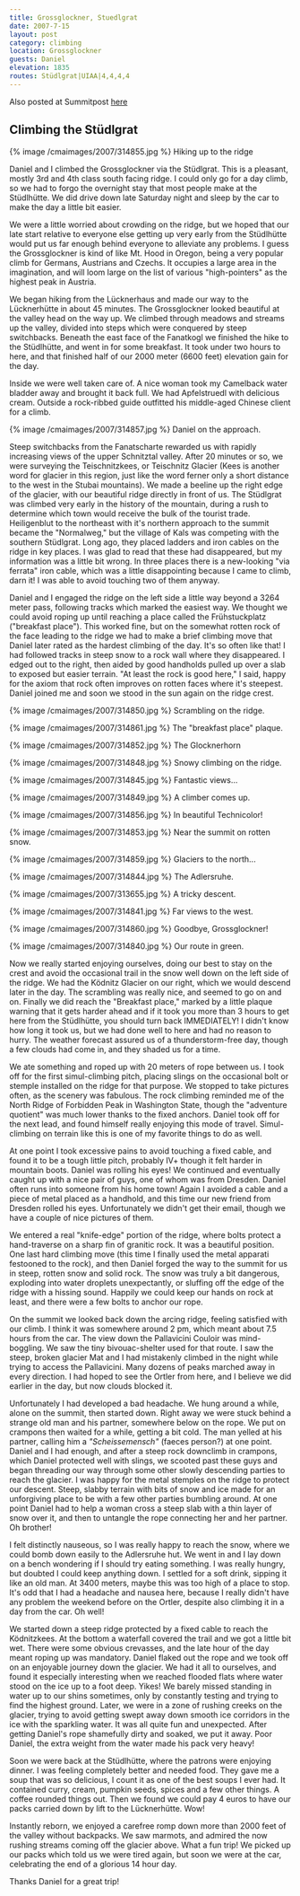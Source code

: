 ```yaml
---
title: Grossglockner, Stuedlgrat
date: 2007-7-15
layout: post
category: climbing
location: Grossglockner
guests: Daniel
elevation: 1835
routes: Stüdlgrat|UIAA|4,4,4,4
---
```


Also posted at Summitpost [here](https://www.summitpost.org/on-top-of-austria/314836)

Climbing the Stüdlgrat
---

{% image /cmaimages/2007/314855.jpg %}
Hiking up to the ridge

Daniel and I climbed the Grossglockner via the Stüdlgrat. This is a pleasant,
mostly 3rd and 4th class south facing ridge. I could only go for a day climb,
so we had to forgo the overnight stay that most people make at the Stüdlhütte.
We did drive down late Saturday night and sleep by the car to make the day a
little bit easier.

We were a little worried about crowding on the ridge, but we hoped that our
late start relative to everyone else getting up very early from the Stüdlhütte
would put us far enough behind everyone to alleviate any problems. I guess the
Grossglockner is kind of like Mt. Hood in Oregon, being a very popular climb
for Germans, Austrians and Czechs. It occupies a large area in the imagination,
and will loom large on the list of various "high-pointers" as the highest peak
in Austria.

We began hiking from the Lücknerhaus and made our way to the Lücknerhütte in
about 45 minutes. The Grossglockner looked beautiful at the valley head on the
way up. We climbed through meadows and streams up the valley, divided into
steps which were conquered by steep switchbacks. Beneath the east face of the
Fanatkogl we finished the hike to the Stüdlhütte, and went in for some
breakfast. It took under two hours to here, and that finished half of our 2000
meter (6600 feet) elevation gain for the day.

Inside we were well taken care of. A nice woman took my Camelback water bladder
away and brought it back full. We had Apfelstruedl with delicious cream.
Outside a rock-ribbed guide outfitted his middle-aged Chinese client for a
climb.

{% image /cmaimages/2007/314857.jpg %}
Daniel on the approach.

Steep switchbacks from the Fanatscharte rewarded us with rapidly increasing
views of the upper Schnitztal valley. After 20 minutes or so, we were surveying
the Teischnitzkees, or Teischnitz Glacier (Kees is another word for glacier in
this region, just like the word ferner only a short distance to the west in the
Stubai mountains). We made a beeline up the right edge of the glacier, with our
beautiful ridge directly in front of us. The Stüdlgrat was climbed very early
in the history of the mountain, during a rush to determine which town would
receive the bulk of the tourist trade. Heiligenblut to the northeast with it's
northern approach to the summit became the "Normalweg," but the village of Kals
was competing with the southern Stüdlgrat. Long ago, they placed ladders and
iron cables on the ridge in key places. I was glad to read that these had
disappeared, but my information was a little bit wrong. In three places there
is a new-looking "via ferrata" iron cable, which was a little disappointing
because I came to climb, darn it! I was able to avoid touching two of them
anyway.

Daniel and I engaged the ridge on the left side a little way beyond a 3264
meter pass, following tracks which marked the easiest way. We thought we could
avoid roping up until reaching a place called the Frühstuckplatz ("breakfast
place"). This worked fine, but on the somewhat rotten rock of the face leading
to the ridge we had to make a brief climbing move that Daniel later rated as
the hardest climbing of the day. It's so often like that! I had followed tracks
in steep snow to a rock wall where they disappeared. I edged out to the right,
then aided by good handholds pulled up over a slab to exposed but easier
terrain. "At least the rock is good here," I said, happy for the axiom that
rock often improves on rotten faces where it's steepest. Daniel joined me and
soon we stood in the sun again on the ridge crest.

{% image /cmaimages/2007/314850.jpg %}
Scrambling on the ridge.

{% image /cmaimages/2007/314861.jpg %}
The "breakfast place" plaque.

{% image /cmaimages/2007/314852.jpg %}
The Glocknerhorn

{% image /cmaimages/2007/314848.jpg %}
Snowy climbing on the ridge.

{% image /cmaimages/2007/314845.jpg %}
Fantastic views...

{% image /cmaimages/2007/314849.jpg %}
A climber comes up.

{% image /cmaimages/2007/314856.jpg %}
In beautiful Technicolor!

{% image /cmaimages/2007/314853.jpg %}
Near the summit on rotten snow.

{% image /cmaimages/2007/314859.jpg %}
Glaciers to the north...

{% image /cmaimages/2007/314844.jpg %}
The Adlersruhe.

{% image /cmaimages/2007/313655.jpg %}
A tricky descent.

{% image /cmaimages/2007/314841.jpg %}
Far views to the west.

{% image /cmaimages/2007/314860.jpg %}
Goodbye, Grossglockner!

{% image /cmaimages/2007/314840.jpg %}
Our route in green.

Now we really started enjoying ourselves, doing our best to stay on the crest
and avoid the occasional trail in the snow well down on the left side of the
ridge. We had the Ködnitz Glacier on our right, which we would descend later in
the day. The scrambling was really nice, and seemed to go on and on. Finally we
did reach the "Breakfast place," marked by a little plaque warning that it gets
harder ahead and if it took you more than 3 hours to get here from the
Stüdlhütte, you should turn back IMMEDIATELY! I didn't know how long it took
us, but we had done well to here and had no reason to hurry. The weather
forecast assured us of a thunderstorm-free day, though a few clouds had come
in, and they shaded us for a time.

We ate something and roped up with 20 meters of rope between us. I took off for
the first simul-climbing pitch, placing slings on the occasional bolt or
stemple installed on the ridge for that purpose. We stopped to take pictures
often, as the scenery was fabulous. The rock climbing reminded me of the North
Ridge of Forbidden Peak in Washington State, though the "adventure quotient"
was much lower thanks to the fixed anchors. Daniel took off for the next lead,
and found himself really enjoying this mode of travel. Simul-climbing on
terrain like this is one of my favorite things to do as well.

At one point I took excessive pains to avoid touching a fixed cable, and found
it to be a tough little pitch, probably IV+ though it felt harder in mountain
boots. Daniel was rolling his eyes! We continued and eventually caught up with
a nice pair of guys, one of whom was from Dresden. Daniel often runs into
someone from his home town! Again I avoided a cable and a piece of metal placed
as a handhold, and this time our new friend from Dresden rolled his eyes.
Unfortunately we didn't get their email, though we have a couple of nice
pictures of them.

We entered a real "knife-edge" portion of the ridge, where bolts protect a
hand-traverse on a sharp fin of granitic rock. It was a beautiful position. One
last hard climbing move (this time I finally used the metal apparati festooned
to the rock), and then Daniel forged the way to the summit for us in steep,
rotten snow and solid rock. The snow was truly a bit dangerous, exploding into
water droplets unexpectantly, or sluffing off the edge of the ridge with a
hissing sound. Happily we could keep our hands on rock at least, and there were
a few bolts to anchor our rope.

On the summit we looked back down the arcing ridge, feeling satisfied with our
climb. I think it was somewhere around 2 pm, which meant about 7.5 hours from
the car. The view down the Pallavicini Couloir was mind-boggling. We saw the
tiny bivouac-shelter used for that route. I saw the steep, broken glacier Mat
and I had mistakenly climbed in the night while trying to access the
Pallavicini. Many dozens of peaks marched away in every direction. I had hoped
to see the Ortler from here, and I believe we did earlier in the day, but now
clouds blocked it. 

Unfortunately I had developed a bad headache. We hung around a while, alone on
the summit, then started down. Right away we were stuck behind a strange old
man and his partner, somewhere below on the rope. We put on crampons then
waited for a while, getting a bit cold. The man yelled at his partner, calling
him a <i>"Scheissemensch"</i> (faeces person?) at one point. Daniel and I had
enough, and after a steep rock downclimb in crampons, which Daniel protected
well with slings, we scooted past these guys and began threading our way
through some other slowly descending parties to reach the glacier. I was happy
for the metal stemples on the ridge to protect our descent. Steep, slabby
terrain with bits of snow and ice made for an unforgiving place to be with a
few other parties bumbling around. At one point Daniel had to help a woman
cross a steep slab with a thin layer of snow over it, and then to untangle the
rope connecting her and her partner. Oh brother!

I felt distinctly nauseous, so I was really happy to reach the snow, where we
could bomb down easily to the Adlersruhe hut. We went in and I lay down on a
bench wondering if I should try eating something. I was really hungry, but
doubted I could keep anything down. I settled for a soft drink, sipping it like
an old man. At 3400 meters, maybe this was too high of a place to stop. It's
odd that I had a headache and nausea here, because I really didn't have any
problem the weekend before on the Ortler, despite also climbing it in a day
from the car. Oh well!

We started down a steep ridge protected by a fixed cable to reach the
Ködnitzkees. At the bottom a waterfall covered the trail and we got a little
bit wet. There were some obvious crevasses, and the late hour of the day meant
roping up was mandatory. Daniel flaked out the rope and we took off on an
enjoyable journey down the glacier. We had it all to ourselves, and found it
especially interesting when we reached flooded flats where water stood on the
ice up to a foot deep. Yikes! We barely missed standing in water up to our
shins sometimes, only by constantly testing and trying to find the highest
ground. Later, we were in a zone of rushing creeks on the glacier, trying to
avoid getting swept away down smooth ice corridors in the ice with the
sparkling water. It was all quite fun and unexpected. After getting Daniel's
rope shamefully dirty and soaked, we put it away. Poor Daniel, the extra weight
from the water made his pack very heavy!

Soon we were back at the Stüdlhütte, where the patrons were enjoying dinner. I
was feeling completely better and needed food. They gave me a soup that was so
delicious, I count it as one of the best soups I ever had. It contained curry,
cream, pumpkin seeds, spices and a few other things. A coffee rounded things
out. Then we found we could pay 4 euros to have our packs carried down by lift
to the Lücknerhütte. Wow!

Instantly reborn, we enjoyed a carefree romp down more than 2000 feet of the
valley without backpacks. We saw marmots, and admired the now rushing streams
coming off the glacier above. What a fun trip! We picked up our packs which
told us we were tired again, but soon we were at the car, celebrating the end
of a glorious 14 hour day.

Thanks Daniel for a great trip!

